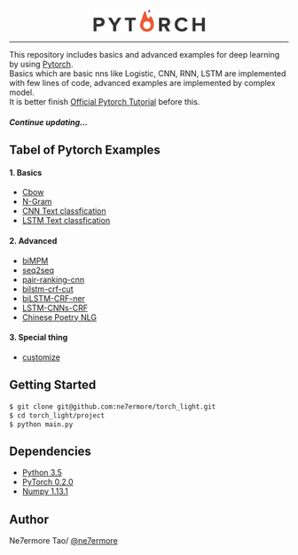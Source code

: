 <p align="center"><img width="40%" src="pytorch_logo.png" /></p>

--------------------------------------------------------------------------------

This repository includes basics and advanced examples for deep learning by using [Pytorch](http://pytorch.org/).
<br/>
Basics which are basic nns like Logistic, CNN, RNN, LSTM are implemented with few lines of code, advanced examples are implemented by complex model.
<br/>
It is better finish [Official Pytorch Tutorial](http://pytorch.org/tutorials/index.html) before this.

##### Continue updating...

## Tabel of Pytorch Examples

#### 1. Basics

* [Cbow](https://github.com/ne7ermore/torch_light/tree/master/cbow)
* [N-Gram](https://github.com/ne7ermore/torch_light/tree/master/ngram)
* [CNN Text classfication](https://github.com/ne7ermore/torch_light/tree/master/cnn-text-classfication)
* [LSTM Text classfication](https://github.com/ne7ermore/torch_light/tree/master/lstm-text-classfication)

#### 2. Advanced
* [biMPM](https://github.com/ne7ermore/torch_light/tree/master/biMPM)
* [seq2seq](https://github.com/ne7ermore/torch_light/tree/master/seq2seq)
* [pair-ranking-cnn](https://github.com/ne7ermore/torch_light/tree/master/pair-ranking-cnn)
* [bilstm-crf-cut](https://github.com/ne7ermore/torch_light/tree/master/biLSTM-CRF-cut)
* [biLSTM-CRF-ner](https://github.com/ne7ermore/torch_light/tree/master/biLSTM-CRF)
* [LSTM-CNNs-CRF](https://github.com/ne7ermore/torch_light/tree/master/LSTM-CNNs-CRF)
* [Chinese Poetry NLG](https://github.com/ne7ermore/torch_light/tree/master/ch-poetry-nlg)

#### 3. Special thing
* [customize](https://github.com/ne7ermore/torch_light/tree/master/Customize)

## Getting Started
```
$ git clone git@github.com:ne7ermore/torch_light.git
$ cd torch_light/project
$ python main.py
```

## Dependencies
* [Python 3.5](https://www.python.org)
* [PyTorch 0.2.0](http://pytorch.org/)
* [Numpy 1.13.1](http://www.numpy.org/)

## Author
Ne7ermore Tao/ [@ne7ermore](https://github.com/ne7ermore)
